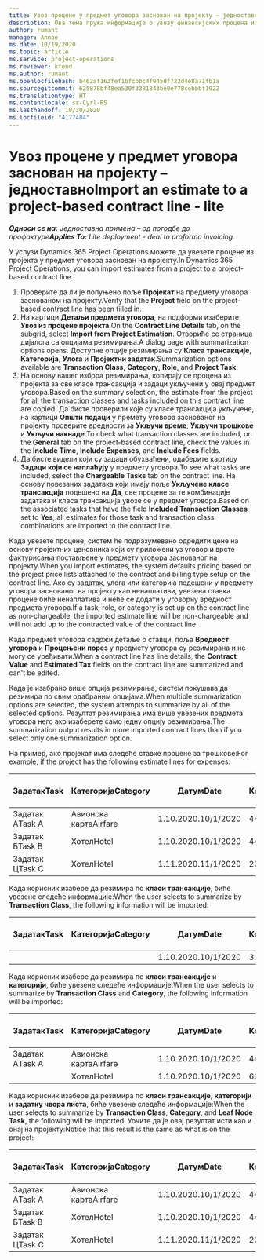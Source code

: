 ```yaml
---
title: Увоз процене у предмет уговора заснован на пројекту – једноставно
description: Ова тема пружа информације о увозу финансијских процена из пројекта у предмет уговора.
author: rumant
manager: Annbe
ms.date: 10/19/2020
ms.topic: article
ms.service: project-operations
ms.reviewer: kfend
ms.author: rumant
ms.openlocfilehash: b462af163fef1bfcbbc4f945df722d4e8a71fb1a
ms.sourcegitcommit: 625878bf48ea530f3381843be0e778cebbbf1922
ms.translationtype: HT
ms.contentlocale: sr-Cyrl-RS
ms.lasthandoff: 10/30/2020
ms.locfileid: "4177484"
---
```

# <a name="import-an-estimate-to-a-project-based-contract-line---lite"></a><span data-ttu-id="e0cf4-103">Увоз процене у предмет уговора заснован на пројекту – једноставно</span><span class="sxs-lookup"><span data-stu-id="e0cf4-103">Import an estimate to a project-based contract line - lite</span></span>

<span data-ttu-id="e0cf4-104">_**Односи се на:** Једноставна примена – од погодбе до профактуре_</span><span class="sxs-lookup"><span data-stu-id="e0cf4-104">_**Applies To:** Lite deployment - deal to proforma invoicing_</span></span>

<span data-ttu-id="e0cf4-105">У услузи Dynamics 365 Project Operations можете да увезете процене из пројекта у предмет уговора заснован на пројекту.</span><span class="sxs-lookup"><span data-stu-id="e0cf4-105">In Dynamics 365 Project Operations, you can import estimates from a project to a project-based contract line.</span></span>

1. <span data-ttu-id="e0cf4-106">Проверите да ли је попуњено поље **Пројекат** на предмету уговора заснованом на пројекту.</span><span class="sxs-lookup"><span data-stu-id="e0cf4-106">Verify that the **Project** field on the project-based contract line has been filled in.</span></span>
2. <span data-ttu-id="e0cf4-107">На картици **Детаљи предмета уговора**, на подформи изаберите **Увоз из процене пројекта**.</span><span class="sxs-lookup"><span data-stu-id="e0cf4-107">On the **Contract Line Details** tab, on the subgrid, select **Import from Project Estimation**.</span></span> <span data-ttu-id="e0cf4-108">Отвориће се страница дијалога са опцијама резимирања.</span><span class="sxs-lookup"><span data-stu-id="e0cf4-108">A dialog page with summarization options opens.</span></span> <span data-ttu-id="e0cf4-109">Доступне опције резимирања су **Класа трансакције**, **Категорија**, **Улога** и **Пројектни задатак**.</span><span class="sxs-lookup"><span data-stu-id="e0cf4-109">Summarization options available are **Transaction Class**, **Category**, **Role**, and **Project Task**.</span></span>
3. <span data-ttu-id="e0cf4-110">На основу вашег избора резимирања, копирају се процена из пројекта за све класе трансакција и задаци укључени у овај предмет уговора.</span><span class="sxs-lookup"><span data-stu-id="e0cf4-110">Based on the summary selection, the estimate from the project for all the transaction classes and tasks included on this contract line are copied.</span></span> <span data-ttu-id="e0cf4-111">Да бисте проверили које су класе трансакција укључене, на картици **Општи подаци** у премету уговора заснованог на пројекту проверите вредности за **Укључи време**, **Укључи трошкове** и **Укључи накнаде**.</span><span class="sxs-lookup"><span data-stu-id="e0cf4-111">To check what transaction classes are included, on the **General** tab on the project-based contract line, check the values in the **Include Time**, **Include Expenses**, and **Include Fees** fields.</span></span> 
4. <span data-ttu-id="e0cf4-112">Да бисте видели који су задаци обухваћени, одаберите картицу **Задаци који се наплаћују** у предмету уговора.</span><span class="sxs-lookup"><span data-stu-id="e0cf4-112">To see what tasks are included, select the **Chargeable Tasks** tab on the contract line.</span></span> <span data-ttu-id="e0cf4-113">На основу повезаних задатака који имају поље **Укључене класе трансакција** подешено на **Да**, све процене за те комбинације задатака и класа трансакција увозе се у предмет уговора.</span><span class="sxs-lookup"><span data-stu-id="e0cf4-113">Based on the associated tasks that have the field **Included Transaction Classes** set to **Yes**, all estimates for those task and transaction class combinations are imported to the contract line.</span></span>

<span data-ttu-id="e0cf4-114">Када увезете процене, систем ће подразумевано одредити цене на основу пројектних ценовника који су приложени уз уговор и врсте фактурисања постављене у предмету уговора заснованог на пројекту.</span><span class="sxs-lookup"><span data-stu-id="e0cf4-114">When you import estimates, the system defaults pricing based on the project price lists attached to the contract and billing type setup on the contract line.</span></span> <span data-ttu-id="e0cf4-115">Ако су задатак, улога или категорија подешени у предмету уговора заснованог на пројекту као ненаплативи, увезена ставка процене биће ненаплатива и неће се додати у уговорну вредност предмета уговора.</span><span class="sxs-lookup"><span data-stu-id="e0cf4-115">If a task, role, or category is set up on the contract line as non-chargeable, the imported estimate line will be non-chargeable and will not add up to the contracted value of the contract line.</span></span>

<span data-ttu-id="e0cf4-116">Када предмет уговора садржи детаље о ставци, поља **Вредност уговора** и **Процењени порез** у предмету уговора су резимирана и не могу се уређивати.</span><span class="sxs-lookup"><span data-stu-id="e0cf4-116">When a contract line has line details, the **Contract Value** and **Estimated Tax** fields on the contract line are summarized and can't be edited.</span></span>

<span data-ttu-id="e0cf4-117">Када је изабрано више опција резимирања, систем покушава да резимира по свим одабраним опцијама.</span><span class="sxs-lookup"><span data-stu-id="e0cf4-117">When multiple summarization options are selected, the system attempts to summarize by all of the selected options.</span></span> <span data-ttu-id="e0cf4-118">Резултат резимирања има више увезених предмета уговора него ако изаберете само једну опцију резимирања.</span><span class="sxs-lookup"><span data-stu-id="e0cf4-118">The summarization output results in more imported contract lines than if you select only one summarization option.</span></span>

<span data-ttu-id="e0cf4-119">На пример, ако пројекат има следеће ставке процене за трошкове:</span><span class="sxs-lookup"><span data-stu-id="e0cf4-119">For example, if the project has the following estimate lines for expenses:</span></span>

| <span data-ttu-id="e0cf4-120">Задатак</span><span class="sxs-lookup"><span data-stu-id="e0cf4-120">Task</span></span> | <span data-ttu-id="e0cf4-121">Категорија</span><span class="sxs-lookup"><span data-stu-id="e0cf4-121">Category</span></span> | <span data-ttu-id="e0cf4-122">Датум</span><span class="sxs-lookup"><span data-stu-id="e0cf4-122">Date</span></span> | <span data-ttu-id="e0cf4-123">Количина</span><span class="sxs-lookup"><span data-stu-id="e0cf4-123">Quantity</span></span> | <span data-ttu-id="e0cf4-124">Цена по јединици</span><span class="sxs-lookup"><span data-stu-id="e0cf4-124">Unit price</span></span> | <span data-ttu-id="e0cf4-125">Износ</span><span class="sxs-lookup"><span data-stu-id="e0cf4-125">Amount</span></span> |
| --- | --- | --- | --- | --- | --- |
| <span data-ttu-id="e0cf4-126">Задатак А</span><span class="sxs-lookup"><span data-stu-id="e0cf4-126">Task A</span></span> | <span data-ttu-id="e0cf4-127">Авионска карта</span><span class="sxs-lookup"><span data-stu-id="e0cf4-127">Airfare</span></span> | <span data-ttu-id="e0cf4-128">1.10.2020.</span><span class="sxs-lookup"><span data-stu-id="e0cf4-128">10/1/2020</span></span> | <span data-ttu-id="e0cf4-129">4</span><span class="sxs-lookup"><span data-stu-id="e0cf4-129">4</span></span> | <span data-ttu-id="e0cf4-130">400</span><span class="sxs-lookup"><span data-stu-id="e0cf4-130">400</span></span> | <span data-ttu-id="e0cf4-131">1600</span><span class="sxs-lookup"><span data-stu-id="e0cf4-131">1600</span></span> |
| <span data-ttu-id="e0cf4-132">Задатак Б</span><span class="sxs-lookup"><span data-stu-id="e0cf4-132">Task B</span></span> | <span data-ttu-id="e0cf4-133">Хотел</span><span class="sxs-lookup"><span data-stu-id="e0cf4-133">Hotel</span></span> | <span data-ttu-id="e0cf4-134">1.10.2020.</span><span class="sxs-lookup"><span data-stu-id="e0cf4-134">10/1/2020</span></span> | <span data-ttu-id="e0cf4-135">4</span><span class="sxs-lookup"><span data-stu-id="e0cf4-135">4</span></span> | <span data-ttu-id="e0cf4-136">200</span><span class="sxs-lookup"><span data-stu-id="e0cf4-136">200</span></span> | <span data-ttu-id="e0cf4-137">800</span><span class="sxs-lookup"><span data-stu-id="e0cf4-137">800</span></span> |
| <span data-ttu-id="e0cf4-138">Задатак Ц</span><span class="sxs-lookup"><span data-stu-id="e0cf4-138">Task C</span></span> | <span data-ttu-id="e0cf4-139">Хотел</span><span class="sxs-lookup"><span data-stu-id="e0cf4-139">Hotel</span></span> | <span data-ttu-id="e0cf4-140">1.11.2020.</span><span class="sxs-lookup"><span data-stu-id="e0cf4-140">11/1/2020</span></span> | <span data-ttu-id="e0cf4-141">2</span><span class="sxs-lookup"><span data-stu-id="e0cf4-141">2</span></span> | <span data-ttu-id="e0cf4-142">200</span><span class="sxs-lookup"><span data-stu-id="e0cf4-142">200</span></span> | <span data-ttu-id="e0cf4-143">400</span><span class="sxs-lookup"><span data-stu-id="e0cf4-143">400</span></span> |

<span data-ttu-id="e0cf4-144">Када корисник изабере да резимира по **класи трансакције**, биће увезене следеће информације:</span><span class="sxs-lookup"><span data-stu-id="e0cf4-144">When the user selects to summarize by **Transaction Class**, the following information will be imported:</span></span>

| <span data-ttu-id="e0cf4-145">Задатак</span><span class="sxs-lookup"><span data-stu-id="e0cf4-145">Task</span></span> | <span data-ttu-id="e0cf4-146">Категорија</span><span class="sxs-lookup"><span data-stu-id="e0cf4-146">Category</span></span> | <span data-ttu-id="e0cf4-147">Датум</span><span class="sxs-lookup"><span data-stu-id="e0cf4-147">Date</span></span> | <span data-ttu-id="e0cf4-148">Количина</span><span class="sxs-lookup"><span data-stu-id="e0cf4-148">Quantity</span></span> | <span data-ttu-id="e0cf4-149">Цена по јединици</span><span class="sxs-lookup"><span data-stu-id="e0cf4-149">Unit price</span></span> | <span data-ttu-id="e0cf4-150">Износ</span><span class="sxs-lookup"><span data-stu-id="e0cf4-150">Amount</span></span> |
| --- | --- | --- | --- | --- | --- |
| &nbsp; | &nbsp; | <span data-ttu-id="e0cf4-151">1.10.2020.</span><span class="sxs-lookup"><span data-stu-id="e0cf4-151">10/1/2020</span></span> | <span data-ttu-id="e0cf4-152">3.34</span><span class="sxs-lookup"><span data-stu-id="e0cf4-152">3.34</span></span> | <span data-ttu-id="e0cf4-153">840</span><span class="sxs-lookup"><span data-stu-id="e0cf4-153">840</span></span> | <span data-ttu-id="e0cf4-154">2800</span><span class="sxs-lookup"><span data-stu-id="e0cf4-154">2800</span></span> |

<span data-ttu-id="e0cf4-155">Када корисник изабере да резимира по **класи трансакције** и **категорији**, биће увезене следеће информације:</span><span class="sxs-lookup"><span data-stu-id="e0cf4-155">When the user selects to summarize by **Transaction Class** and **Category**, the following information will be imported:</span></span>

| <span data-ttu-id="e0cf4-156">Задатак</span><span class="sxs-lookup"><span data-stu-id="e0cf4-156">Task</span></span> | <span data-ttu-id="e0cf4-157">Категорија</span><span class="sxs-lookup"><span data-stu-id="e0cf4-157">Category</span></span> | <span data-ttu-id="e0cf4-158">Датум</span><span class="sxs-lookup"><span data-stu-id="e0cf4-158">Date</span></span> | <span data-ttu-id="e0cf4-159">Количина</span><span class="sxs-lookup"><span data-stu-id="e0cf4-159">Quantity</span></span> | <span data-ttu-id="e0cf4-160">Цена по јединици</span><span class="sxs-lookup"><span data-stu-id="e0cf4-160">Unit price</span></span> | <span data-ttu-id="e0cf4-161">Износ</span><span class="sxs-lookup"><span data-stu-id="e0cf4-161">Amount</span></span> |
| --- | --- | --- | --- | --- | --- |
| <span data-ttu-id="e0cf4-162">Задатак А</span><span class="sxs-lookup"><span data-stu-id="e0cf4-162">Task A</span></span> | <span data-ttu-id="e0cf4-163">Авионска карта</span><span class="sxs-lookup"><span data-stu-id="e0cf4-163">Airfare</span></span> | <span data-ttu-id="e0cf4-164">1.10.2020.</span><span class="sxs-lookup"><span data-stu-id="e0cf4-164">10/1/2020</span></span> | <span data-ttu-id="e0cf4-165">4</span><span class="sxs-lookup"><span data-stu-id="e0cf4-165">4</span></span> | <span data-ttu-id="e0cf4-166">400</span><span class="sxs-lookup"><span data-stu-id="e0cf4-166">400</span></span> | <span data-ttu-id="e0cf4-167">1600</span><span class="sxs-lookup"><span data-stu-id="e0cf4-167">1600</span></span> |
| &nbsp;| <span data-ttu-id="e0cf4-168">Хотел</span><span class="sxs-lookup"><span data-stu-id="e0cf4-168">Hotel</span></span> | <span data-ttu-id="e0cf4-169">1.10.2020.</span><span class="sxs-lookup"><span data-stu-id="e0cf4-169">10/1/2020</span></span> | <span data-ttu-id="e0cf4-170">6</span><span class="sxs-lookup"><span data-stu-id="e0cf4-170">6</span></span> | <span data-ttu-id="e0cf4-171">200</span><span class="sxs-lookup"><span data-stu-id="e0cf4-171">200</span></span> | <span data-ttu-id="e0cf4-172">1200</span><span class="sxs-lookup"><span data-stu-id="e0cf4-172">1200</span></span> |

<span data-ttu-id="e0cf4-173">Када корисник изабере да резимира по **класи трансакције**, **категорији** и **задатку чвора листа**, биће увезене следеће информације:</span><span class="sxs-lookup"><span data-stu-id="e0cf4-173">When the user selects to summarize by **Transaction Class**, **Category**, and **Leaf Node Task**, the following will be imported.</span></span> <span data-ttu-id="e0cf4-174">Уочите да је овај резултат исти као и онај на пројекту:</span><span class="sxs-lookup"><span data-stu-id="e0cf4-174">Notice that this result is the same as what is on the project:</span></span>

| <span data-ttu-id="e0cf4-175">Задатак</span><span class="sxs-lookup"><span data-stu-id="e0cf4-175">Task</span></span> | <span data-ttu-id="e0cf4-176">Категорија</span><span class="sxs-lookup"><span data-stu-id="e0cf4-176">Category</span></span> | <span data-ttu-id="e0cf4-177">Датум</span><span class="sxs-lookup"><span data-stu-id="e0cf4-177">Date</span></span> | <span data-ttu-id="e0cf4-178">Количина</span><span class="sxs-lookup"><span data-stu-id="e0cf4-178">Quantity</span></span> | <span data-ttu-id="e0cf4-179">Цена по јединици</span><span class="sxs-lookup"><span data-stu-id="e0cf4-179">Unit price</span></span> | <span data-ttu-id="e0cf4-180">Износ</span><span class="sxs-lookup"><span data-stu-id="e0cf4-180">Amount</span></span> |
| --- | --- | --- | --- | --- | --- |
| <span data-ttu-id="e0cf4-181">Задатак А</span><span class="sxs-lookup"><span data-stu-id="e0cf4-181">Task A</span></span> | <span data-ttu-id="e0cf4-182">Авионска карта</span><span class="sxs-lookup"><span data-stu-id="e0cf4-182">Airfare</span></span> | <span data-ttu-id="e0cf4-183">1.10.2020.</span><span class="sxs-lookup"><span data-stu-id="e0cf4-183">10/1/2020</span></span> | <span data-ttu-id="e0cf4-184">4</span><span class="sxs-lookup"><span data-stu-id="e0cf4-184">4</span></span> | <span data-ttu-id="e0cf4-185">400</span><span class="sxs-lookup"><span data-stu-id="e0cf4-185">400</span></span> | <span data-ttu-id="e0cf4-186">1600</span><span class="sxs-lookup"><span data-stu-id="e0cf4-186">1600</span></span> |
| <span data-ttu-id="e0cf4-187">Задатак Б</span><span class="sxs-lookup"><span data-stu-id="e0cf4-187">Task B</span></span> | <span data-ttu-id="e0cf4-188">Хотел</span><span class="sxs-lookup"><span data-stu-id="e0cf4-188">Hotel</span></span> | <span data-ttu-id="e0cf4-189">1.10.2020.</span><span class="sxs-lookup"><span data-stu-id="e0cf4-189">10/1/2020</span></span> | <span data-ttu-id="e0cf4-190">4</span><span class="sxs-lookup"><span data-stu-id="e0cf4-190">4</span></span> | <span data-ttu-id="e0cf4-191">200</span><span class="sxs-lookup"><span data-stu-id="e0cf4-191">200</span></span> | <span data-ttu-id="e0cf4-192">800</span><span class="sxs-lookup"><span data-stu-id="e0cf4-192">800</span></span> |
| <span data-ttu-id="e0cf4-193">Задатак Ц</span><span class="sxs-lookup"><span data-stu-id="e0cf4-193">Task C</span></span> | <span data-ttu-id="e0cf4-194">Хотел</span><span class="sxs-lookup"><span data-stu-id="e0cf4-194">Hotel</span></span> | <span data-ttu-id="e0cf4-195">1.11.2020.</span><span class="sxs-lookup"><span data-stu-id="e0cf4-195">11/1/2020</span></span> | <span data-ttu-id="e0cf4-196">2</span><span class="sxs-lookup"><span data-stu-id="e0cf4-196">2</span></span> | <span data-ttu-id="e0cf4-197">200</span><span class="sxs-lookup"><span data-stu-id="e0cf4-197">200</span></span> | <span data-ttu-id="e0cf4-198">400</span><span class="sxs-lookup"><span data-stu-id="e0cf4-198">400</span></span> |
